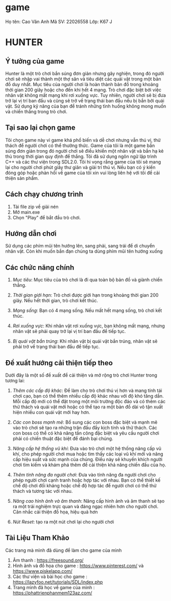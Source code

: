 # game
Họ tên: Cao Vân Anh
Mã SV: 22026558
Lớp: K67 J
# HUNTER
## Ý tưởng của game

Hunter là một trò chơi bắn súng đơn giản nhưng gây nghiện, trong đó người chơi sẽ nhập vai thành một thợ săn và tiêu diệt các quái vật trong một bản đồ duy nhất. Mục tiêu của người chơi là hoàn thành bản đồ trong khoảng thời gian 200 giây hoặc cho đến khi hết 4 mạng.
Trò chơi đặc biệt bởi việc nhân vật không mất mạng khi rơi xuống vực. Tuy nhiên, người chơi sẽ bị đưa trở lại vị trí ban đầu và cũng sẽ trở về trạng thái ban đầu nếu bị bắn bởi quái vật. Sử dụng kỹ năng của bạn để tránh những tình huống không mong muốn và chiến thắng trong trò chơi.

## Tại sao lại chọn game
  
Tôi chọn game này vì game khá phổ biến và dễ chơi nhưng vẫn thú vị, thử thách để người chơi có thể thưởng thức. Game của tôi là một game bắn súng đơn giản trong đó người chơi sẽ điều khiển một nhân vật và bắn hạ kẻ thù trong thời gian quy định để thắng. Tôi đã sử dụng ngôn ngữ lập trình C++ và các thư viện trong SDL2.0. Tôi hi vọng rắng game của tôi sẽ mang lại cho người chơi phút giây thư giãn và giải trí thú vị. Nếu bạn có ý kiến đóng góp hoặc phản hồi về game của tôi xin vui lòng liên hệ với tôi để cải thiện sản phẩm. 

## Cách chạy chương trình

1. Tải file zip về giải nén 
2. Mở main.exe
3. Chọn "Play" để bắt đầu trò chơi.

## Hướng dẫn chơi
 Sử dụng các phím mũi tên hướng lên, sang phải, sang trái để di chuyển nhân vật. Còn khi muốn bắn đạn chúng ta dùng phím mũi tên hướng xuống

## Các chức năng chính

1. *Mục tiêu*:  Mục tiêu của trò chơi là đi qua toàn bộ bản đồ và giành chiến thắng.

2. *Thời gian giới hạn*:  Trò chơi được giới hạn trong khoảng thời gian 200 giây. Nếu hết thời gian, trò chơi kết thúc.

3. *Mạng sống*:  Bạn có 4 mạng sống. Nếu mất hết mạng sống, trò chơi kết thúc.

4. *Rơi xuống vực*:  Khi nhân vật rơi xuống vực, bạn không mất mạng, nhưng nhân vật sẽ phải quay trở lại vị trí ban đầu để tiếp tục.

5. *Bị quái vật bắn trúng*:  Khi nhân vật bị quái vật bắn trúng, nhân vật sẽ phải trở về trạng thái ban đầu để tiếp tục.

## Đề xuất hướng cải thiện tiếp theo

Dưới đây là một số đề xuất để cải thiện và mở rộng trò chơi Hunter trong tương lai:

1. *Thêm các cấp độ khác*:  Để làm cho trò chơi thú vị hơn và mang tính tái chơi cao, bạn có thể thêm nhiều cấp độ khác nhau với độ khó tăng dần. Mỗi cấp độ mới có thể đặt trong 
một môi trường độc đáo và có thêm các thử thách và quái vật mới hoặc có thể tạo ra một bản đồ dài vô tận xuất hiện nhiều con quái vật mới hay hơn.

2. *Các con boss mạnh mẽ*:  Bổ sung các con boss đặc biệt và mạnh mẽ vào trò chơi sẽ tạo ra những trận đấu đầy kịch tính và thử thách. Các con boss có thể có khả năng tấn công đặc biệt và yêu cầu người chơi phải có chiến thuật đặc biệt để đánh bại chúng.

3. *Nâng cấp hệ thống vũ khí*:  Đưa vào trò chơi một hệ thống nâng cấp vũ khí, cho phép người chơi mua hoặc tìm thấy các loại vũ khí mới và nâng cấp hiệu suất và sức mạnh của chúng. Điều này sẽ khuyến khích người chơi tìm kiếm và khám phá thêm để cải thiện khả năng chiến đấu của họ.

4. *Thêm tính năng đa người chơi*: Đưa vào tính năng đa người chơi cho phép người chơi cạnh tranh hoặc hợp tác với nhau. Bạn có thể thiết kế chế độ chơi đối kháng hoặc chế độ hợp tác để người chơi có thể thử thách và tương tác với nhau.

5. *Nâng cao hình ảnh và âm thanh*:  Nâng cấp hình ảnh và âm thanh sẽ tạo ra một trải nghiệm trực quan và đáng ngạc nhiên hơn cho người chơi. Cân nhắc cải thiện đồ họa, hiệu quả hơn

  6. *Nút Reset*:  tạo ra một nút chơi lại cho người chơi

## Tài Liệu Tham Khảo
 Các trang mà mình đã dùng để làm cho game của mình
 1. Âm thanh : https://freesound.org/
 2. Hình ảnh và đồ họa cho game : https://www.pinterest.com/ và https://www.piskelapp.com/
 3. Các thư viện và bài học cho game : https://lazyfoo.net/tutorials/SDL/index.php
 4. Trang mình đã học về game của mình : https://phattrienphanmem123az.com/
